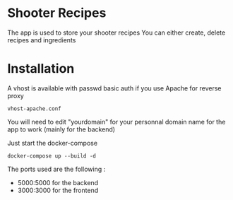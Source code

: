 # Shooter Recipes

The app is used to store your shooter recipes
You can either create, delete recipes and ingredients

# Installation

A vhost is available with passwd basic auth if you use Apache for reverse proxy
```
vhost-apache.conf
```

You will need to edit "yourdomain" for your personnal domain name for the app to work (mainly for the backend)

Just start the docker-compose
```
docker-compose up --build -d
```
The ports used are the following :
- 5000:5000 for the backend
- 3000:3000 for the frontend